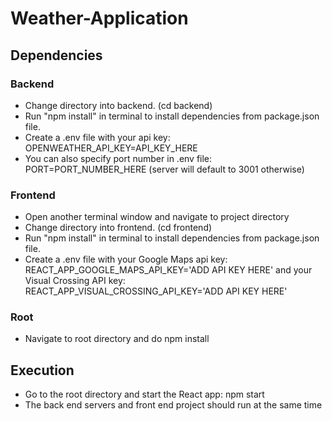 # Weather-Application
## Dependencies
### Backend
* Change directory into backend. (cd backend)
* Run "npm install"  in terminal to install dependencies from package.json file.
* Create a .env file with your api key: OPENWEATHER_API_KEY=API_KEY_HERE
* You can also specify port number in .env file: PORT=PORT_NUMBER_HERE (server will default to 3001 otherwise)

### Frontend
* Open another terminal window and navigate to project directory
* Change directory into frontend. (cd frontend)
* Run "npm install"  in terminal to install dependencies from package.json file.
* Create a .env file with your Google Maps api key: REACT_APP_GOOGLE_MAPS_API_KEY='ADD API KEY HERE' and your Visual Crossing API key: REACT_APP_VISUAL_CROSSING_API_KEY='ADD API KEY HERE'

### Root
* Navigate to root directory and do npm install

## Execution
* Go to the root directory and start the React app: npm start
* The back end servers and front end project should run at the same time
